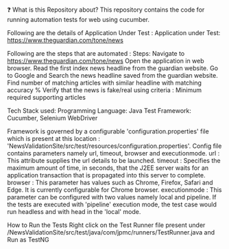 ❓ What is this Repository about?
This repository contains the code for running automation tests for web using cucumber.

Following are the details of Application Under Test :
Application under Test: https://www.theguardian.com/tone/news

Following are the steps that are automated :
Steps:
Navigate to https://www.theguardian.com/tone/news
Open the application in web browser.
Read the first index news headline from the guardian website.
Go to Google and Search the news headline saved from the guardian website.
Find number of matching articles with similar headline with matching accuracy %
Verify that the news is fake/real using criteria : Minimum required supporting articles 

Tech Stack used:
Programming Language: Java
Test Framework: Cucumber, Selenium WebDriver

Framework is governed by a configurable 'configuration.properties' file which is present at this location : 'NewsValidationSite/src/test/resources/configuration.properties'.
Config file contains parameters namely url, timeout, browser and executionmode.
url : This attribute supplies the url details to be launched. 
timeout : Specifies the maximum amount of time, in seconds, that the J2EE server waits for an application transaction that is propagated into this server to complete.
browser : This parameter has values such as Chrome, Firefox, Safari and Edge. It is currently configurable for Chrome browser.
executionmode : This parameter can be configured with two values namely local and pipeline. If the tests are executed with 'pipeline' execution mode, the test case would run headless and with head in the 'local' mode. 


How to Run the Tests
Right click on the Test Runner file present under /NewsValidationSite/src/test/java/com/jpmc/runners/TestRunner.java and Run as TestNG

